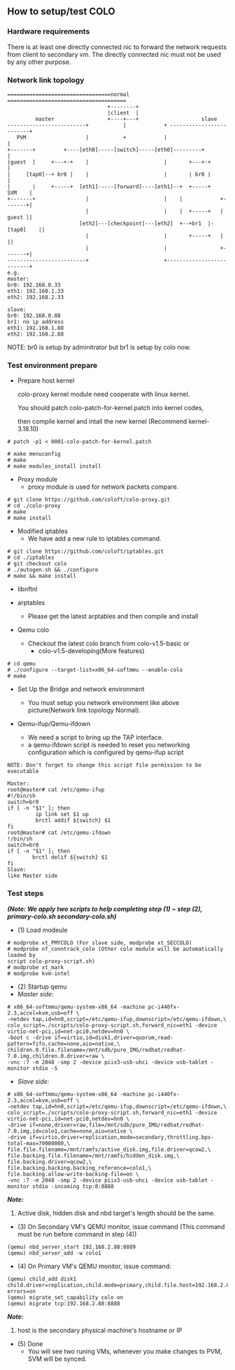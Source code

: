 ## How to setup/test COLO

### Hardware requirements
There is at least one directly connected nic to forward the network requests from client to secondary vm. The directly connected nic must not be used by any other purpose.

### Network link topology
```
=================================normal ======================================
                                +--------+
                                |client  |
         master                 +----+---+                    slave
-------------------------+           |            + -------------------------+
   PVM                   |           +            |                          |
+-------+         +----[eth0]-----[switch]-----[eth0]---------+              |
|guest  |     +---+-+    |                        |       +---+-+            |
|     [tap0]--+ br0 |    |                        |       | br0 |            |
|       |     +-----+  [eth1]-----[forward]----[eth1]--+  +-----+     SVM    |
+-------+                |                        |    |            +-------+|
                         |                        |    |  +-----+   | guest ||
                       [eth2]---[checkpoint]---[eth2]  +--+br1  |-[tap0]    ||
                         |                        |       +-----+   |       ||
                         |                        |                 +-------+|
-------------------------+                        +--------------------------+
e.g.
master:
br0: 192.168.0.33
eth1: 192.168.1.33
eth2: 192.168.2.33

slave:
br0: 192.168.0.88
br1: no ip address
eth1: 192.168.1.88
eth2: 192.168.2.88
```
NOTE: br0 is setup by adminitrator but br1 is setup by colo now.

### Test environment prepare

- Prepare host kernel

  colo-proxy kernel module need cooperate with linux kernel.
  
  You should patch colo-patch-for-kernel.patch into kernel codes,

  then compile kernel and intall the new kernel (Recommend kernel-3.18.10)

```
# patch -p1 < 0001-colo-patch-for-kernel.patch

# make menuconfig
# make
# make modules_install install
```
- Proxy module
  - proxy module is used for network packets compare.
```
# git clone https://github.com/coloft/colo-proxy.git
# cd ./colo-proxy
# make
# make install
```
- Modified iptables
  - We have add a new rule to iptables command.
```
# git clone https://github.com/coloft/iptables.git
# cd ./iptables
# git checkout colo
# ./autogen.sh && ./configure
# make && make install
```
- libnftnl
- arptables
  - Please get the latest arptables and then compile and install

- Qemu colo
  - Checkout the latest colo branch from colo-v1.5-basic or
    - colo-v1.5-developing(More features)

```
# cd qemu
# ./configure --target-list=x86_64-softmmu --enable-colo
# make
```

- Set Up the Bridge and network environment
  - You must setup you network environment like above picture(Network link topology Normal). 


- Qemu-ifup/Qemu-ifdown
  - We need a script to bring up the TAP interface.
  - a qemu-ifdown script is needed to reset you networking configuration which is configured by qemu-ifup script

```
NOTE: Don't forget to change this script file permission to be executable

Master:
root@master# cat /etc/qemu-ifup
#!/bin/sh
switch=br0
if [ -n "$1" ]; then
         ip link set $1 up
         brctl addif ${switch} $1
fi
root@master# cat /etc/qemu-ifdown
!/bin/sh
switch=br0
if [ -n "$1" ]; then
        brctl delif ${switch} $1
fi
Slave:
like Master side
```

### Test steps
***(Note: We apply two scripts to help completing step (1) ~ step (2), primary-colo.sh secondary-colo.sh)***

- (1) Load modeule
```
# modprobe xt_PMYCOLO (For slave side, modprobe xt_SECCOLO)
# modprobe nf_conntrack_colo (Other colo module will be automatically loaded by
script colo-proxy-script.sh)
# modprobe xt_mark
# modprobe kvm-intel
```
- (2) Startup qemu
- *Master side:*
```
# x86_64-softmmu/qemu-system-x86_64 -machine pc-i440fx-2.3,accel=kvm,usb=off \
-netdev tap,id=hn0,script=/etc/qemu-ifup,downscript=/etc/qemu-ifdown,\
colo_script=./scripts/colo-proxy-script.sh,forward_nic=eth1 -device virtio-net-pci,id=net-pci0,netdev=hn0 \
-boot c -drive if=virtio,id=disk1,driver=quorum,read-pattern=fifo,cache=none,aio=native,\
children.0.file.filename=/mnt/sdb/pure_IMG/redhat/redhat-7.0.img,children.0.driver=raw \
-vnc :7 -m 2048 -smp 2 -device piix3-usb-uhci -device usb-tablet -monitor stdio -S
```

- *Slave side:*
```
# x86_64-softmmu/qemu-system-x86_64 -machine pc-i440fx-2.3,accel=kvm,usb=off \
-netdev tap,id=hn0,script=/etc/qemu-ifup,downscript=/etc/qemu-ifdown,\
colo_script=./scripts/colo-proxy-script.sh,forward_nic=eth1 -device virtio-net-pci,id=net-pci0,netdev=hn0 \
-drive if=none,driver=raw,file=/mnt/sdb/pure_IMG/redhat/redhat-7.0.img,id=colo1,cache=none,aio=native \
-drive if=virtio,driver=replication,mode=secondary,throttling.bps-total-max=70000000,\
file.file.filename=/mnt/ramfs/active_disk.img,file.driver=qcow2,\
file.backing.file.filename=/mnt/ramfs/hidden_disk.img,\
file.backing.driver=qcow2,\
file.backing.backing.backing_reference=colo1,\
file.backing.allow-write-backing-file=on \
-vnc :7 -m 2048 -smp 2 -device piix3-usb-uhci -device usb-tablet -monitor stdio -incoming tcp:0:8888
```
***Note:***

1. Active disk, hidden disk and nbd target's length should be the same.

- (3) On Secondary VM's QEMU monitor, issue command (This command must be run before command in step (4))
```
(qemu) nbd_server_start 192.168.2.88:8889
(qemu) nbd_server_add -w colo1
```
- (4) On Primary VM's QEMU monitor, issue command: 
```
(qemu) child_add disk1 child.driver=replication,child.mode=primary,child.file.host=192.168.2.88,child.file.port=8889,child.file.export=colo1,child.file.driver=nbd,child.ignore-errors=on
(qemu) migrate_set_capability colo on
(qemu) migrate tcp:192.168.2.88:8888
```
***Note:***

1. host is the secondary physical machine's hostname or IP

- (5) Done
  - You will see two runing VMs, whenever you make changes to PVM, SVM will be synced. 
